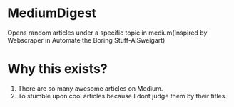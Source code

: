 # MediumDigest
Opens random articles under a specific topic in medium(Inspired by Webscraper in Automate the Boring Stuff-AlSweigart)

# Why this exists? 
1. There are so many awesome articles on Medium.
2. To stumble upon cool articles because I dont judge them by their titles.
